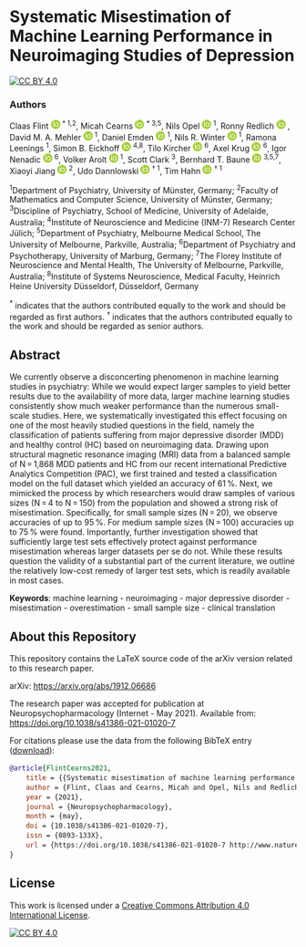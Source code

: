 Systematic Misestimation of Machine Learning Performance in Neuroimaging Studies of Depression
==============================================================================================
[![CC BY 4.0][cc-by-shield]][cc-by]

### Authors

Claas Flint [![ORCID](ORCIDiD_icon16x16.png)](https://orcid.org/0000-0001-5164-8227) <sup>&ast;&nbsp;1,2</sup>, Micah
Cearns [![ORCID](ORCIDiD_icon16x16.png)](https://orcid.org/0000-0002-3353-8566) <sup>&ast;&nbsp;3,5</sup>, Nils
Opel [![ORCID](ORCIDiD_icon16x16.png)](https://orcid.org/0000-0003-4749-3298) <sup>1</sup>, Ronny
Redlich [![ORCID](ORCIDiD_icon16x16.png)](https://orcid.org/0000-0002-7018-4525) <sup1></sup>, David M. A.
Mehler [![ORCID](ORCIDiD_icon16x16.png)](https://orcid.org/0000-0001-6587-2617) <sup>1</sup>, Daniel
Emden [![ORCID](ORCIDiD_icon16x16.png)](https://orcid.org/0000-0001-7459-6634) <sup>1</sup>, Nils R.
Winter [![ORCID](ORCIDiD_icon16x16.png)](https://orcid.org/0000-0002-6241-1492) <sup>1</sup>, Ramona Leenings <sup>
1</sup>, Simon B. Eickhoff [![ORCID](ORCIDiD_icon16x16.png)](https://orcid.org/0000-0001-6363-2759) <sup>4,8</sup>, Tilo
Kircher [![ORCID](ORCIDiD_icon16x16.png)](https://orcid.org/0000-0002-2514-2625) <sup>6</sup>, Axel
Krug [![ORCID](ORCIDiD_icon16x16.png)](https://orcid.org/0000-0002-0564-2497) <sup>6</sup>, Igor
Nenadic [![ORCID](ORCIDiD_icon16x16.png)](https://orcid.org/0000-0002-0749-7473) <sup>6</sup>, Volker
Arolt [![ORCID](ORCIDiD_icon16x16.png)](https://orcid.org/0000-0002-2445-9778) <sup>1</sup>, Scott Clark <sup>3</sup>,
Bernhard T. Baune [![ORCID](ORCIDiD_icon16x16.png)](https://orcid.org/0000-0001-6548-426X) <sup>3,5,7</sup>, Xiaoyi
Jiang [![ORCID](ORCIDiD_icon16x16.png)](https://orcid.org/0000-0001-7678-9528) <sup>2</sup>, Udo
Dannlowski [![ORCID](ORCIDiD_icon16x16.png)](https://orcid.org/0000-0002-0623-3759) <sup>&dagger;&nbsp;1</sup>, Tim
Hahn [![ORCID](ORCIDiD_icon16x16.png)](https://orcid.org/0000-0002-8929-4134) <sup>&dagger;&nbsp;1</sup>

<sup>1</sup>Department of Psychiatry, University of Münster, Germany;
<sup>2</sup>Faculty of Mathematics and Computer Science, University of Münster, Germany;
<sup>3</sup>Discipline of Psychiatry, School of Medicine, University of Adelaide, Australia;
<sup>4</sup>Institute of Neuroscience and Medicine (INM-7) Research Center Jülich;
<sup>5</sup>Department of Psychiatry, Melbourne Medical School, The University of Melbourne, Parkville, Australia;
<sup>6</sup>Department of Psychiatry and Psychotherapy, University of Marburg, Germany;
<sup>7</sup>The Florey Institute of Neuroscience and Mental Health, The University of Melbourne, Parkville, Australia;
<sup>8</sup>Institute of Systems Neuroscience, Medical Faculty, Heinrich Heine University Düsseldorf, Düsseldorf,
Germany

<sup>&ast;</sup> indicates that the authors contributed equally to the work and should be regarded as first authors.
<sup>&dagger;</sup> indicates that the authors contributed equally to the work and should be regarded as senior authors.

Abstract
--------
We currently observe a disconcerting phenomenon in machine learning studies in psychiatry: While we would expect larger
samples to yield better results due to the availability of more data, larger machine learning studies consistently show
much weaker performance than the numerous small-scale studies. Here, we systematically investigated this effect focusing
on one of the most heavily studied questions in the field, namely the classification of patients suffering from major
depressive disorder (MDD) and healthy control (HC) based on neuroimaging data. Drawing upon structural magnetic
resonance imaging (MRI) data from a balanced sample of N&#8239;=&#8239;1,868 MDD patients and HC from our recent
international Predictive Analytics Competition (PAC), we first trained and tested a classification model on the full
dataset which yielded an accuracy of 61&#8239;%. Next, we mimicked the process by which researchers would draw samples
of various sizes (N&#8239;=&#8239;4 to N&#8239;=&#8239;150) from the population and showed a strong risk of
misestimation. Specifically, for small sample sizes (N&#8239;=&#8239;20), we observe accuracies of up to 95&#8239;%. For
medium sample sizes (N&#8239;=&#8239;100) accuracies up to 75&#8239;% were found. Importantly, further investigation
showed that sufficiently large test sets effectively protect against performance misestimation whereas larger datasets
per se do not. While these results question the validity of a substantial part of the current literature, we outline the
relatively low-cost remedy of larger test sets, which is readily available in most cases.

**Keywords**: machine learning - neuroimaging - major depressive disorder - misestimation - overestimation - small
sample size - clinical translation

About this Repository
---------------------
This repository contains the LaTeX source code of the arXiv version related to this research paper.

arXiv: https://arxiv.org/abs/1912.06686

The research paper was accepted for publication at Neuropsychopharmacology (Internet - May 2021). Available
from: https://doi.org/10.1038/s41386-021-01020-7

For citations please use the data from the following BibTeX
entry ([download](https://gitcdn.link/repo/cl445/misestimation_of_ml_performance_in_imaging_studies_of_mdd_preprint/main/flint_cearns_2021.bib)):

```bibtex
@article{FlintCearns2021,
    title = {{Systematic misestimation of machine learning performance in neuroimaging studies of depression}},
    author = {Flint, Claas and Cearns, Micah and Opel, Nils and Redlich, Ronny and Mehler, David M A and Emden, Daniel and Winter, Nils R and Leenings, Ramona and Eickhoff, Simon B and Kircher, Tilo and Krug, Axel and Nenadic, Igor and Arolt, Volker and Clark, Scott and Baune, Bernhard T and Jiang, Xiaoyi and Dannlowski, Udo and Hahn, Tim},
    year = {2021},
    journal = {Neuropsychopharmacology},
    month = {may},
    doi = {10.1038/s41386-021-01020-7},
    issn = {0893-133X},
    url = {https://doi.org/10.1038/s41386-021-01020-7 http://www.nature.com/articles/s41386-021-01020-7}
}
```

## License

This work is licensed under a
[Creative Commons Attribution 4.0 International License][cc-by].

[![CC BY 4.0][cc-by-image]][cc-by]

[cc-by]: http://creativecommons.org/licenses/by/4.0/

[cc-by-image]: https://i.creativecommons.org/l/by/4.0/88x31.png

[cc-by-shield]: https://img.shields.io/badge/License-CC%20BY%204.0-lightgrey.svg
